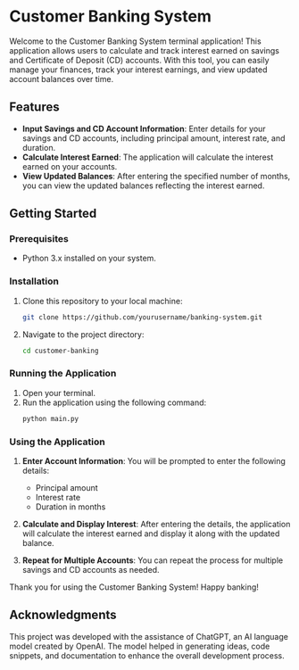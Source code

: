 # Customer Banking System

Welcome to the Customer Banking System terminal application! This application allows users to calculate and track interest earned on savings and Certificate of Deposit (CD) accounts. With this tool, you can easily manage your finances, track your interest earnings, and view updated account balances over time.

## Features

- **Input Savings and CD Account Information**: Enter details for your savings and CD accounts, including principal amount, interest rate, and duration.
- **Calculate Interest Earned**: The application will calculate the interest earned on your accounts.
- **View Updated Balances**: After entering the specified number of months, you can view the updated balances reflecting the interest earned.

## Getting Started

### Prerequisites

- Python 3.x installed on your system.

### Installation

1. Clone this repository to your local machine:
   ```bash
   git clone https://github.com/yourusername/banking-system.git
   ```
2. Navigate to the project directory:
   ```bash
   cd customer-banking
   ```

### Running the Application

1. Open your terminal.
2. Run the application using the following command:
   ```bash
   python main.py
   ```

### Using the Application

1. **Enter Account Information**: You will be prompted to enter the following details:
   - Principal amount
   - Interest rate
   - Duration in months

2. **Calculate and Display Interest**: After entering the details, the application will calculate the interest earned and display it along with the updated balance.

3. **Repeat for Multiple Accounts**: You can repeat the process for multiple savings and CD accounts as needed.


Thank you for using the Customer Banking System! Happy banking!

## Acknowledgments

This project was developed with the assistance of ChatGPT, an AI language model created by OpenAI. The model helped in generating ideas, code snippets, and documentation to enhance the overall development process.
